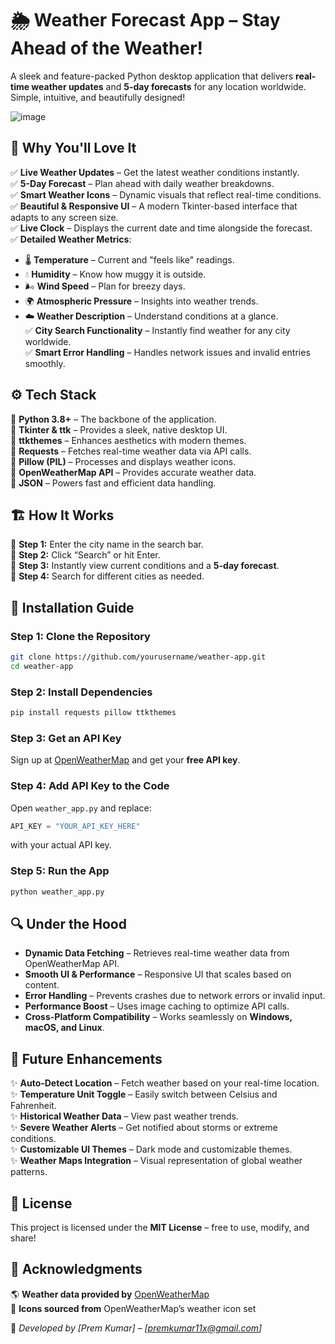 # 🌦️ Weather Forecast App – Stay Ahead of the Weather!  

A sleek and feature-packed Python desktop application that delivers **real-time weather updates** and **5-day forecasts** for any location worldwide. Simple, intuitive, and beautifully designed!  

![image](https://github.com/user-attachments/assets/7b7fc07a-d529-425a-a1ad-ca8c3c20c5df)
 

## 🌟 Why You'll Love It  

✅ **Live Weather Updates** – Get the latest weather conditions instantly.  
✅ **5-Day Forecast** – Plan ahead with daily weather breakdowns.  
✅ **Smart Weather Icons** – Dynamic visuals that reflect real-time conditions.  
✅ **Beautiful & Responsive UI** – A modern Tkinter-based interface that adapts to any screen size.  
✅ **Live Clock** – Displays the current date and time alongside the forecast.  
✅ **Detailed Weather Metrics**:  
   - 🌡️ **Temperature** – Current and "feels like" readings.  
   - 💧 **Humidity** – Know how muggy it is outside.  
   - 🌬️ **Wind Speed** – Plan for breezy days.  
   - 🌍 **Atmospheric Pressure** – Insights into weather trends.  
   - ☁️ **Weather Description** – Understand conditions at a glance.  
✅ **City Search Functionality** – Instantly find weather for any city worldwide.  
✅ **Smart Error Handling** – Handles network issues and invalid entries smoothly.  


## ⚙️ Tech Stack  

🔹 **Python 3.8+** – The backbone of the application.  
🔹 **Tkinter & ttk** – Provides a sleek, native desktop UI.  
🔹 **ttkthemes** – Enhances aesthetics with modern themes.  
🔹 **Requests** – Fetches real-time weather data via API calls.  
🔹 **Pillow (PIL)** – Processes and displays weather icons.  
🔹 **OpenWeatherMap API** – Provides accurate weather data.  
🔹 **JSON** – Powers fast and efficient data handling.  



## 🏗️ How It Works  

🔹 **Step 1:** Enter the city name in the search bar.  
🔹 **Step 2:** Click “Search” or hit Enter.  
🔹 **Step 3:** Instantly view current conditions and a **5-day forecast**.  
🔹 **Step 4:** Search for different cities as needed.  



## 🚀 Installation Guide  

### Step 1: Clone the Repository  
```bash
git clone https://github.com/yourusername/weather-app.git
cd weather-app
```
### Step 2: Install Dependencies  
```bash
pip install requests pillow ttkthemes
```
### Step 3: Get an API Key  
Sign up at [OpenWeatherMap](https://openweathermap.org/api) and get your **free API key**.  

### Step 4: Add API Key to the Code  
Open `weather_app.py` and replace:  
```python
API_KEY = "YOUR_API_KEY_HERE"
```
with your actual API key.  
### Step 5: Run the App  
```bash
python weather_app.py
```

## 🔍 Under the Hood  

- **Dynamic Data Fetching** – Retrieves real-time weather data from OpenWeatherMap API.  
- **Smooth UI & Performance** – Responsive UI that scales based on content.  
- **Error Handling** – Prevents crashes due to network errors or invalid input.  
- **Performance Boost** – Uses image caching to optimize API calls.  
- **Cross-Platform Compatibility** – Works seamlessly on **Windows, macOS, and Linux**.  


## 🔮 Future Enhancements  

✨ **Auto-Detect Location** – Fetch weather based on your real-time location.  
✨ **Temperature Unit Toggle** – Easily switch between Celsius and Fahrenheit.  
✨ **Historical Weather Data** – View past weather trends.  
✨ **Severe Weather Alerts** – Get notified about storms or extreme conditions.  
✨ **Customizable UI Themes** – Dark mode and customizable themes.  
✨ **Weather Maps Integration** – Visual representation of global weather patterns.  
 

## 📜 License  

This project is licensed under the **MIT License** – free to use, modify, and share!  

## 🙌 Acknowledgments  

🌎 **Weather data provided by** [OpenWeatherMap](https://openweathermap.org/)  
🎨 **Icons sourced from** OpenWeatherMap’s weather icon set  


🚀 *Developed by [Prem Kumar] – [premkumar11x@gmail.com]*  
